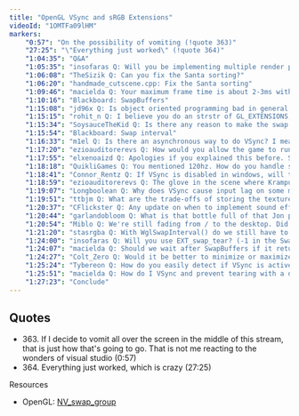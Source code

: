 ```yaml
---
title: "OpenGL VSync and sRGB Extensions"
videoId: "1OMTFa09lHM"
markers:
    "0:57": "On the possibility of vomiting (!quote 363)"
    "27:25": "\"Everything just worked\" (!quote 364)"
    "1:04:35": "Q&A"
    "1:05:35": "insofaras Q: Will you be implementing multiple render paths depending on the OpenGL context version or available extensions at runtime?"
    "1:06:08": "TheSizik Q: Can you fix the Santa sorting?"
    "1:06:20": "handmade_cutscene.cpp: Fix the Santa sorting"
    "1:09:46": "macielda Q: Your maximum frame time is about 2-3ms without VSync enabled, but with it enabled I see it stays at 16ms most of the time, but sometimes goes to 17ms. Does that mean it will skip a frame? Is that a problem with VSync?"
    "1:10:16": "Blackboard: SwapBuffers"
    "1:15:08": "jd96x Q: Is object oriented programming bad in general or for game purposes, and why?"
    "1:15:15": "rohit_n Q: I believe you do an strstr of GL_EXTENSIONS, then check if the end of the extension is null, a space or tab to see if it exists"
    "1:15:34": "SoysauceTheKid Q: Is there any reason to make the swap interval larger than 1?"
    "1:15:54": "Blackboard: Swap interval"
    "1:16:33": "m1el Q: Is there an asynchronous way to do VSync? I mean, a way to \"ask\" OpenGL if it has displayed the frame or how much time you have to wait until the frame is going to be displayed"
    "1:17:20": "ezioauditorerevs Q: How would you allow the game to run at a non-60 FPS rate and not speed up / slow down the animation speed?"
    "1:17:55": "elxenoaizd Q: Apologies if you explained this before. Since rotation is stored in the upper 3x3 part of the transform matrix, and Scale is stored in the 0,0, 1,1, 2,2 diagonal, how do the play well together? I mean, wouldn't changing the rotation or scale affect the other?"
    "1:18:18": "QuikliGames Q: You mentioned 120hz. How do you handle skipping every other VSync event? Do you just detect the monitor refresh rate and if 120hz swap twice in a row?"
    "1:18:41": "Connor_Rentz Q: If VSync is disabled in windows, will there be no VSync at all?"
    "1:18:59": "ezioauditorerevs Q: The glove in the scene where Krampus is giving it to the kid looks a bit strange with the thumb pointing downwards"
    "1:19:07": "Longboolean Q: Why does VSync cause input lag on some machines?"
    "1:19:51": "ttbjm Q: What are the trade-offs of storing the textures on disk in the same linear colorspace format you are using?"
    "1:20:37": "CFlickster Q: Any update on when to implement sound effects?"
    "1:20:44": "garlandobloom Q: What is that bottle full of that Jon posted on twitter?"
    "1:20:54": "Miblo Q: We're still fading from / to the desktop. Did you have to reimplement that? Is it being hardware rendered? Is the fade here to stay?"
    "1:21:20": "stasrgba Q: With WglSwapInterval() do we still have to do Sleep at the end of the frame? Could you also comment on glFinish / glFlush and how they're used?"
    "1:24:00": "insofaras Q: Will you use EXT_swap_tear? (-1 in the SwapInterval call)"
    "1:24:07": "macielda Q: Should we wait after SwapBuffers if it returns too fast?"
    "1:24:27": "Colt_Zero Q: Would it be better to minimize or maximize how much you do per frame? Like, would it be better to make your program take any time that it would be waiting for VSync, and instead focus it on performing more computations, even potentially computing things ahead of time?"
    "1:25:24": "Tybereon Q: How do you easily detect if VSync is active?"
    "1:25:51": "macielda Q: How do I VSync and prevent tearing with a dual-monitor setup? Is it any different than a single-monitor setup? [see Resources]"
    "1:27:23": "Conclude"
---
```

    
## Quotes

* 363\. If I decide to vomit all over the screen in the middle of this stream, that is just how that's going to go. That is not me reacting to the wonders of visual studio (0:57)
* 364\. Everything just worked, which is crazy (27:25)

Resources

* OpenGL: [NV_swap_group](https://www.opengl.org/registry/specs/NV/wgl_swap_group.txt)
